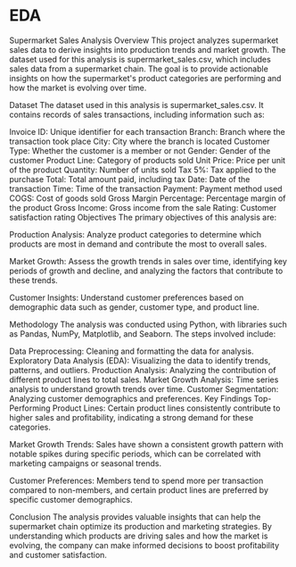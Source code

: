 # EDA
Supermarket Sales Analysis
Overview
This project analyzes supermarket sales data to derive insights into production trends and market growth. The dataset used for this analysis is supermarket_sales.csv, which includes sales data from a supermarket chain. The goal is to provide actionable insights on how the supermarket's product categories are performing and how the market is evolving over time.

Dataset
The dataset used in this analysis is supermarket_sales.csv. It contains records of sales transactions, including information such as:

Invoice ID: Unique identifier for each transaction
Branch: Branch where the transaction took place
City: City where the branch is located
Customer Type: Whether the customer is a member or not
Gender: Gender of the customer
Product Line: Category of products sold
Unit Price: Price per unit of the product
Quantity: Number of units sold
Tax 5%: Tax applied to the purchase
Total: Total amount paid, including tax
Date: Date of the transaction
Time: Time of the transaction
Payment: Payment method used
COGS: Cost of goods sold
Gross Margin Percentage: Percentage margin of the product
Gross Income: Gross income from the sale
Rating: Customer satisfaction rating
Objectives
The primary objectives of this analysis are:

Production Analysis: Analyze product categories to determine which products are most in demand and contribute the most to overall sales.

Market Growth: Assess the growth trends in sales over time, identifying key periods of growth and decline, and analyzing the factors that contribute to these trends.

Customer Insights: Understand customer preferences based on demographic data such as gender, customer type, and product line.

Methodology
The analysis was conducted using Python, with libraries such as Pandas, NumPy, Matplotlib, and Seaborn. The steps involved include:

Data Preprocessing: Cleaning and formatting the data for analysis.
Exploratory Data Analysis (EDA): Visualizing the data to identify trends, patterns, and outliers.
Production Analysis: Analyzing the contribution of different product lines to total sales.
Market Growth Analysis: Time series analysis to understand growth trends over time.
Customer Segmentation: Analyzing customer demographics and preferences.
Key Findings
Top-Performing Product Lines: Certain product lines consistently contribute to higher sales and profitability, indicating a strong demand for these categories.

Market Growth Trends: Sales have shown a consistent growth pattern with notable spikes during specific periods, which can be correlated with marketing campaigns or seasonal trends.

Customer Preferences: Members tend to spend more per transaction compared to non-members, and certain product lines are preferred by specific customer demographics.

Conclusion
The analysis provides valuable insights that can help the supermarket chain optimize its production and marketing strategies. By understanding which products are driving sales and how the market is evolving, the company can make informed decisions to boost profitability and customer satisfaction.
